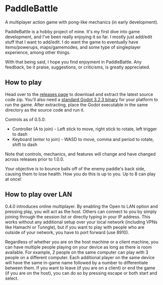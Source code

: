 # PaddleBattle
A multiplayer action game with pong-like mechanics (in early development).

PaddleBattle is a hobby project of mine. It's my first dive into game development, and I've been really enjoying it so far. I mostly just add/edit stuff that I want to add/edit. I do want the game to eventually have items/powerups, maps/gamemodes, and some type of singleplayer experience, among other things.

With that being said, I hope you find enjoyment in PaddleBattle. Any feedback, be it praise, suggestions, or criticisms, is greatly appreciated.

## How to play

Head over to the [releases page](https://github.com/Aidunlin/PaddleBattle/releases) to download and extract the latest source code zip. You'll also need a [standard Godot 3.2.3 binary](https://downloads.tuxfamily.org/godotengine/3.2.3/) for your platform to run the game. After extracting, place the Godot executable in the same directory as the source code and run it.

Controls as of 0.5.0:
* Controller (A to join) - Left stick to move, right stick to rotate, left trigger to dash
* Keyboard (enter to join) - WASD to move, comma and period to rotate, shift to dash

Note that controls, mechanics, and features will change and have changed across releases prior to 1.0.0.

Your objective is to bounce balls off of the enemy paddle's back side, causing them to lose health. How you do this is up to you. Up to 8 can play at once!

## How to play over LAN

0.4.0 introduces online multiplayer. By enabling the Open to LAN option and pressing play, you will act as the host. Others can connect to you by simply joining through the session list or directly typing in your IP address. This works without any additional setup over your local network (including VPNs like Hamachi or Tunngle), but if you want to play with people who are outside of your network, you have to port forward (use 8910).

Regardless of whether you are on the host machine or a client machine, you can have multiple people playing on your device as long as there is room available. For example, 2 people on the same computer can play with 3 people on a different computer. Each additional player on the same device will have the same in-game name followed by a number to differentiate between them. If you want to leave (if you are on a client) or end the game (if you are on the host), you can do so by pressing escape or both start and select.
